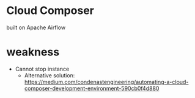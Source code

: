 # Cloud Composer
built on Apache Airflow

# weakness
- Cannot stop instance
  - Alternative solution: https://medium.com/condenastengineering/automating-a-cloud-composer-development-environment-590cb0f4d880
